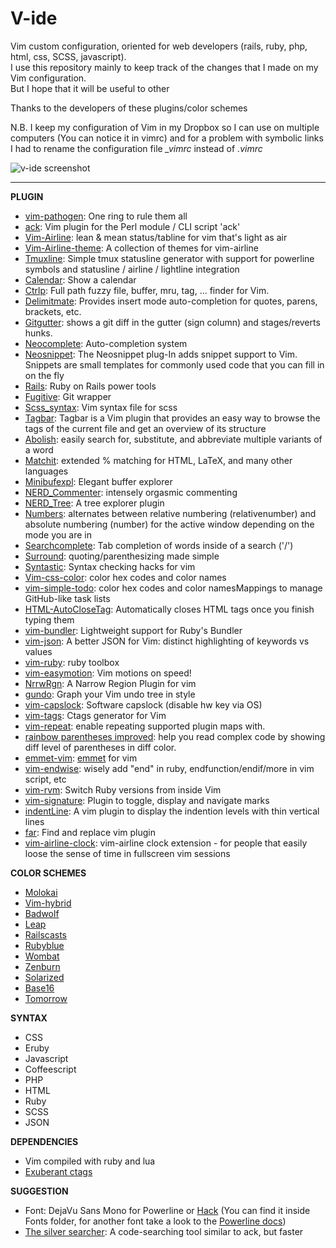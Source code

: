 # V-ide
Vim custom configuration, oriented for web developers (rails, ruby, php, html, css, SCSS, javascript).  
I use this repository mainly to keep track of the changes that I made on my Vim configuration.  
But I hope that it will be useful to other  
  
Thanks to the developers of these plugins/color schemes  
  
N.B. I keep my configuration of Vim in my Dropbox so I can use on multiple computers (You can notice it in vimrc) and for a problem with symbolic links I had to rename the configuration file *_vimrc* instead of *.vimrc* 
  
![v-ide screenshot](https://raw.githubusercontent.com/crivotz/v-ide/master/v-ide_screenshot.png)  
  
- - -  
  
**PLUGIN**  
* [vim-pathogen](https://github.com/tpope/vim-pathogen): One ring to rule them all  
* [ack](https://github.com/mileszs/ack.vim.git): Vim plugin for the Perl module / CLI script 'ack'  
* [Vim-Airline](https://github.com/bling/vim-airline): lean & mean status/tabline for vim that's light as air  
* [Vim-Airline-theme](https://github.com/vim-airline/vim-airline-themes): A collection of themes for vim-airline  
* [Tmuxline](https://github.com/edkolev/tmuxline.vim): Simple tmux statusline generator with support for powerline symbols and statusline / airline / lightline integration  
* [Calendar](http://www.vim.org/scripts/script.php?script_id=52): Show a calendar  
* [Ctrlp](https://github.com/ctrlpvim/ctrlp.vim): Full path fuzzy file, buffer, mru, tag, ... finder for Vim.  
* [Delimitmate](https://github.com/Raimondi/delimitMate): Provides insert mode auto-completion for quotes, parens, brackets, etc.  
* [Gitgutter](https://github.com/airblade/vim-gitgutter): shows a git diff in the gutter (sign column) and stages/reverts hunks.  
* [Neocomplete](https://github.com/Shougo/neocomplete.vim): Auto-completion system  
* [Neosnippet](https://github.com/Shougo/neosnippet.vim): The Neosnippet plug-In adds snippet support to Vim. Snippets are small templates for commonly used code that you can fill in on the fly  
* [Rails](https://github.com/tpope/vim-rails): Ruby on Rails power tools  
* [Fugitive](https://github.com/tpope/vim-fugitive): Git wrapper  
* [Scss_syntax](https://github.com/cakebaker/scss-syntax.vim): Vim syntax file for scss  
* [Tagbar](http://majutsushi.github.io/tagbar/): Tagbar is a Vim plugin that provides an easy way to browse the tags of the current file and get an overview of its structure  
* [Abolish](https://github.com/tpope/vim-abolish): easily search for, substitute, and abbreviate multiple variants of a word  
* [Matchit](https://github.com/tmhedberg/matchit): extended % matching for HTML, LaTeX, and many other languages  
* [Minibufexpl](https://github.com/techlivezheng/vim-plugin-minibufexpl): Elegant buffer explorer  
* [NERD_Commenter](https://github.com/scrooloose/nerdcommenter): intensely orgasmic commenting  
* [NERD_Tree](https://github.com/scrooloose/nerdtree): A tree explorer plugin  
* [Numbers](https://github.com/myusuf3/numbers.vim): alternates between relative numbering (relativenumber) and absolute numbering (number) for the active window depending on the mode you are in  
* [Searchcomplete](http://www.vim.org/scripts/script.php?script_id=474): Tab completion of words inside of a search ('/')  
* [Surround](https://github.com/tpope/vim-surround): quoting/parenthesizing made simple  
* [Syntastic](https://github.com/scrooloose/syntastic): Syntax checking hacks for vim  
* [Vim-css-color](https://github.com/ap/vim-css-color.git): color hex codes and color names  
* [vim-simple-todo](https://github.com/vitalk/vim-simple-todo): color hex codes and color namesMappings to manage GitHub-like task lists  
* [HTML-AutoCloseTag](https://github.com/vim-scripts/HTML-AutoCloseTag): Automatically closes HTML tags once you finish typing them  
* [vim-bundler](https://github.com/tpope/vim-bundler): Lightweight support for Ruby's Bundler  
* [vim-json](https://github.com/elzr/vim-json.git): A better JSON for Vim: distinct highlighting of keywords vs values  
* [vim-ruby](https://github.com/vim-ruby/vim-ruby.git): ruby toolbox  
* [vim-easymotion](https://github.com/Lokaltog/vim-easymotion): Vim motions on speed!  
* [NrrwRgn](https://github.com/chrisbra/NrrwRgn.git): A Narrow Region Plugin for vim  
* [gundo](https://github.com/sjl/gundo.vim/): Graph your Vim undo tree in style  
* [vim-capslock](https://github.com/tpope/vim-capslock.git): Software capslock (disable hw key via OS)  
* [vim-tags](https://github.com/szw/vim-tags.git): Ctags generator for Vim  
* [vim-repeat](https://github.com/tpope/vim-repeat.git): enable repeating supported plugin maps with.  
* [rainbow parentheses improved](https://github.com/luochen1990/rainbow): help you read complex code by showing diff level of parentheses in diff color.  
* [emmet-vim](https://github.com/mattn/emmet-vim.git): [emmet](http://emmet.io) for vim  
* [vim-endwise](https://github.com/tpope/vim-endwise.git): wisely add "end" in ruby, endfunction/endif/more in vim script, etc  
* [vim-rvm](https://github.com/tpope/vim-rvm): Switch Ruby versions from inside Vim  
* [vim-signature](https://github.com/kshenoy/vim-signature.git): Plugin to toggle, display and navigate marks  
* [indentLine](https://github.com/yggdroot/indentline): A vim plugin to display the indention levels with thin vertical lines  
* [far](https://github.com/brooth/far.vim): Find and replace vim plugin  
* [vim-airline-clock](https://github.com/enricobacis/vim-airline-clock): vim-airline clock extension - for people that easily loose the sense of time in fullscreen vim sessions  
  
**COLOR SCHEMES**  
* [Molokai](https://github.com/tomasr/molokai)  
* [Vim-hybrid](https://github.com/w0ng/vim-hybrid)  
* [Badwolf](https://github.com/sjl/badwolf)  
* [Leap](https://github.com/yoos/leap.vim)  
* [Railscasts](https://github.com/jpo/vim-railscasts-theme)  
* [Rubyblue](https://github.com/jlong/rubyblue)  
* [Wombat](https://github.com/vim-scripts/Wombat)  
* [Zenburn](https://github.com/jnurmine/Zenburn)  
* [Solarized](https://github.com/altercation/vim-colors-solarized)  
* [Base16](https://github.com/chriskempson/base16-vim)  
* [Tomorrow](https://github.com/chriskempson/tomorrow-theme)  

**SYNTAX**  
* CSS  
* Eruby  
* Javascript  
* Coffeescript  
* PHP  
* HTML  
* Ruby  
* SCSS  
* JSON  
  
**DEPENDENCIES**  
* Vim compiled with ruby and lua  
* [Exuberant ctags](http://ctags.sourceforge.net)  
  
**SUGGESTION**  
* Font: DejaVu Sans Mono for Powerline or [Hack](http://sourcefoundry.org/hack) (You can find it inside Fonts folder, for another font take a look to the [Powerline docs](https://powerline.readthedocs.org/en/master/installation.html#patched-fonts))  
* [The silver searcher](https://github.com/ggreer/the_silver_searcher.git): A code-searching tool similar to ack, but faster  
